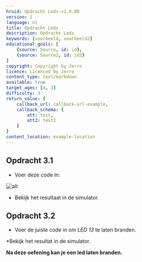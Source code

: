 ```yaml
---
hruid: Opdracht Leds-v1.0.00
version: 1
language: nl
title: Opdracht Leds
description: Opdracht Leds
keywords: [voorbeeld, voorbeeld2]
educational_goals: [
    {source: Source, id: id}, 
    {source: Source2, id: id2}
]
copyright: Copyright by Jerro
licence: Licenced by Jerro
content_type: text/markdown
available: true
target_ages: [4, 3]
difficulty: 3
return_value: {
    callback_url: callback-url-example,
    callback_schema: {
        att: test,
        att2: test2
    }
}
content_location: example-location
---
```


## Opdracht 3.1

* Voer deze code in:

![alt](https://scholen.dwengo.org/static/ledscode.png "Afb. Leds")

* Bekijk het resultaat in de simulator.

## Opdracht 3.2

* Voer de juiste code in om *LED 13* te laten branden.

*Bekijk het resultat in de simulator.

**Na deze oefening kan je een led laten branden.**

